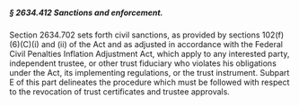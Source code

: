 ##### § 2634.412 Sanctions and enforcement. #####

Section 2634.702 sets forth civil sanctions, as provided by sections 102(f)(6)(C)(i) and (ii) of the Act and as adjusted in accordance with the Federal Civil Penalties Inflation Adjustment Act, which apply to any interested party, independent trustee, or other trust fiduciary who violates his obligations under the Act, its implementing regulations, or the trust instrument. Subpart E of this part delineates the procedure which must be followed with respect to the revocation of trust certificates and trustee approvals.